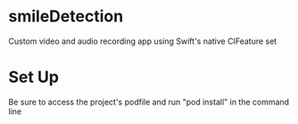 # smileDetection

Custom video and audio recording app using Swift's native CIFeature set

<h1>Set Up </h1>

Be sure to access the project's podfile and run "pod install" in the command line


